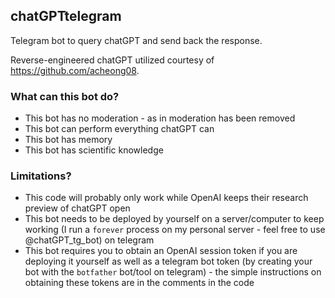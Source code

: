 
## chatGPTtelegram

Telegram bot to query chatGPT and send back the response.

Reverse-engineered chatGPT utilized courtesy of https://github.com/acheong08.

### What can this bot do?

- This bot has no moderation - as in moderation has been removed
- This bot can perform everything chatGPT can
- This bot has memory
- This bot has scientific knowledge

### Limitations?

- This code will probably only work while OpenAI keeps their research preview of chatGPT open
- This bot needs to be deployed by yourself on a server/computer to keep working (I run a `forever` process on my personal server - feel free to use @chatGPT\_tg\_bot) on telegram
- This bot requires you to obtain an OpenAI session token if you are deploying it yourself as well as a telegram bot token (by creating your bot with the `botfather` bot/tool on telegram) - the simple instructions on obtaining these tokens are in the comments in the code 
